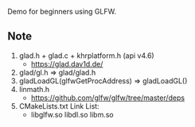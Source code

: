 Demo for beginners using GLFW.

Note
------
1. glad.h + glad.c + khrplatform.h (api v4.6)
    - https://glad.dav1d.de/
2. glad/gl.h => glad/glad.h
3. gladLoadGL(glfwGetProcAddress) => gladLoadGL()
4. linmath.h
    - https://github.com/glfw/glfw/tree/master/deps
5. CMakeLists.txt Link List:
    - libglfw.so libdl.so libm.so
